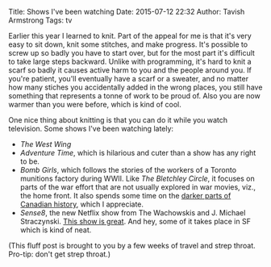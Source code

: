 Title: Shows I've been watching
Date: 2015-07-12 22:32
Author: Tavish Armstrong
Tags: tv

Earlier this year I learned to knit. Part of the appeal for me is that it's very easy to sit down, knit some stitches, and make progress. It's possible to screw up so badly you have to start over, but for the most part it's difficult to take large steps backward. Unlike with programming, it's hard to knit a scarf so badly it causes active harm to you and the people around you. If you're patient, you'll eventually have a scarf or a sweater, and no matter how many stiches you accidentally added in the wrong places, you still have something that represents a tonne of work to be proud of. Also you are now warmer than you were before, which is kind of cool.

One nice thing about knitting is that you can do it while you watch television. Some shows I've been watching lately:

* *The West Wing*
* *Adventure Time*, which is hilarious and cuter than a show has any right to be.
* *Bomb Girls*, which follows the stories of the workers of a Toronto munitions factory during WWII. Like *The Bletchley Circle*, it focuses on parts of the war effort that are not usually explored in war movies, viz., the home front. It also spends some time on the [darker parts of Canadian history](https://en.wikipedia.org/wiki/Italian-Canadian_internment), which I appreciate.
* *Sense8*, the new Netflix show from The Wachowskis and J. Michael Straczynski. [This show is great][aphyr]. And hey, some of it takes place in SF which is kind of neat.

(This fluff post is brought to you by a few weeks of travel and strep throat. Pro-tip: don't get strep throat.)

[aphyr]: https://twitter.com/aphyr/status/617943823243546625
